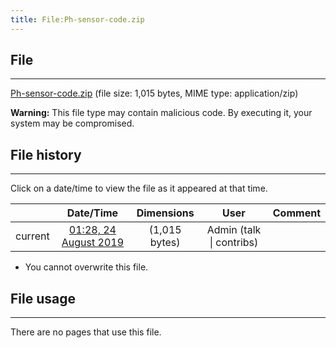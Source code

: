 ```yaml
---
title: File:Ph-sensor-code.zip
---
```


## File
--------

[Ph-sensor-code.zip](https://wiki.elecrow.com/images/7/7c/Ph-sensor-code.zip) (file size: 1,015 bytes, MIME type: application/zip)

**Warning:** This file type may contain malicious code. By executing it, your system may be compromised.

## File history
--------

Click on a date/time to view the file as it appeared at that time.

|         |                          Date/Time                           | Dimensions  |                             User                             | Comment |
| :-----: | :----------------------------------------------------------: | :---------: | :----------------------------------------------------------: | :-----: |
| current | [01:28, 24 August 2019](https://wiki.elecrow.com/images/7/7c/Ph-sensor-code.zip) | (1,015 bytes) | Admin (talk \| contribs) |         |

- You cannot overwrite this file.

## File usage
--------

There are no pages that use this file.